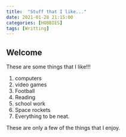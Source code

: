 ```yaml
---
title:  "Stuff that I like..."
date: 2021-01-28 21:15:00
categories: [HOBBIES]
tags: [Writting]
---
```


## Welcome

These are some things that I like!!!

1. computers
2. video games
3. Football
4. Reading
5. school work
6. Space rockets
7. Everything to be neat.

These are only a few of the things that I enjoy.
